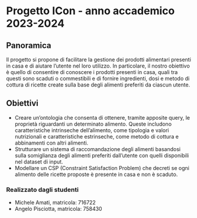 # Progetto ICon - anno accademico 2023-2024

## Panoramica
Il progetto si propone di facilitare la gestione dei prodotti alimentari presenti in casa e di aiutare l’utente nel loro utilizzo. In particolare, il nostro obiettivo è quello di consentire di conoscere i prodotti presenti in casa, quali tra questi sono scaduti o commestibili e di fornire ingredienti, dosi e metodo di cottura di ricette create sulla base degli alimenti preferiti da ciascun utente.

## Obiettivi
- Creare un’ontologia che consenta di ottenere, tramite apposite query,  le proprietà riguardanti un determinato alimento. Queste includono caratteristiche intrinseche dell’alimento, come tipologia e valori nutrizionali e caratteristiche estrinseche, come metodo di cottura e abbinamenti con altri alimenti.
- Strutturare un sistema di raccomandazione degli alimenti basandosi sulla somiglianza degli alimenti preferiti dall’utente con quelli disponibili nel dataset di input.
- Modellare un CSP (Constraint Satisfaction Problem) che decreti se ogni alimento delle ricette proposte è presente in casa e non è scaduto.

### Realizzato dagli studenti
- Michele Amati, matricola: 716722
- Angelo Pisciotta, matricola: 758430
